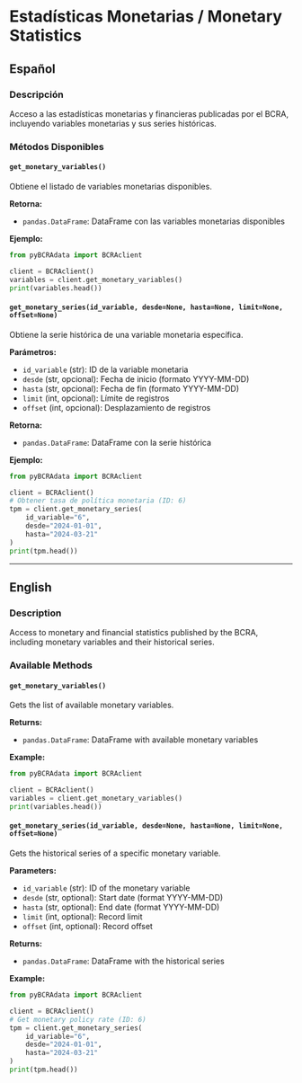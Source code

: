 # Estadísticas Monetarias / Monetary Statistics

## Español

### Descripción
Acceso a las estadísticas monetarias y financieras publicadas por el BCRA, incluyendo variables monetarias y sus series históricas.

### Métodos Disponibles

#### `get_monetary_variables()`
Obtiene el listado de variables monetarias disponibles.

**Retorna:**
- `pandas.DataFrame`: DataFrame con las variables monetarias disponibles

**Ejemplo:**
```python
from pyBCRAdata import BCRAclient

client = BCRAclient()
variables = client.get_monetary_variables()
print(variables.head())
```

#### `get_monetary_series(id_variable, desde=None, hasta=None, limit=None, offset=None)`
Obtiene la serie histórica de una variable monetaria específica.

**Parámetros:**
- `id_variable` (str): ID de la variable monetaria
- `desde` (str, opcional): Fecha de inicio (formato YYYY-MM-DD)
- `hasta` (str, opcional): Fecha de fin (formato YYYY-MM-DD)
- `limit` (int, opcional): Límite de registros
- `offset` (int, opcional): Desplazamiento de registros

**Retorna:**
- `pandas.DataFrame`: DataFrame con la serie histórica

**Ejemplo:**
```python
from pyBCRAdata import BCRAclient

client = BCRAclient()
# Obtener tasa de política monetaria (ID: 6)
tpm = client.get_monetary_series(
    id_variable="6",
    desde="2024-01-01",
    hasta="2024-03-21"
)
print(tpm.head())
```

---

## English

### Description
Access to monetary and financial statistics published by the BCRA, including monetary variables and their historical series.

### Available Methods

#### `get_monetary_variables()`
Gets the list of available monetary variables.

**Returns:**
- `pandas.DataFrame`: DataFrame with available monetary variables

**Example:**
```python
from pyBCRAdata import BCRAclient

client = BCRAclient()
variables = client.get_monetary_variables()
print(variables.head())
```

#### `get_monetary_series(id_variable, desde=None, hasta=None, limit=None, offset=None)`
Gets the historical series of a specific monetary variable.

**Parameters:**
- `id_variable` (str): ID of the monetary variable
- `desde` (str, optional): Start date (format YYYY-MM-DD)
- `hasta` (str, optional): End date (format YYYY-MM-DD)
- `limit` (int, optional): Record limit
- `offset` (int, optional): Record offset

**Returns:**
- `pandas.DataFrame`: DataFrame with the historical series

**Example:**
```python
from pyBCRAdata import BCRAclient

client = BCRAclient()
# Get monetary policy rate (ID: 6)
tpm = client.get_monetary_series(
    id_variable="6",
    desde="2024-01-01",
    hasta="2024-03-21"
)
print(tpm.head())
```
